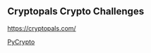 ## Cryptopals Crypto Challenges

https://cryptopals.com/

[PyCrypto](https://www.dlitz.net/software/pycrypto/api/current/)
